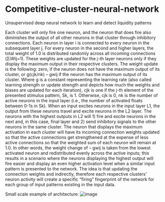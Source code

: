 # Competitive-cluster-neural-network
Unsupervised deep neural network to learn and detect liquidity patterns

Each cluster will only fire one neuron, and the neuron that does fire also
diminishes the output of all other neurons in that cluster through inhibitory connections. Each neuron
in layer i is connected to every neuron in the subsequent layer j. For every neuron in the second and
higher layers, the total weight of 1.0 is distributed randomly across all incoming connections (ΣiWij=1).
These weights are updated for the j-th layer neurons only if they display the maximum output in their
respective clusters. The weight update is the following: zero, if the neuron does not have the maximum
output of its cluster, or g(cjk/nk) – gwij if the neuron has the maximum output of its cluster. Where g is
a constant representing the learning rate (also called learning strength or update strength and depicts
how much the weights and biases are updated for each iteration), cjk is one if the j-th element of the
presented stimulus pattern, Sk, is 1. Otherwise, cjk is 0, nk is the number of active neurons in the input
layer (i.e., the number of activated floats between 0-1s in Sk). When an input excites neurons in the
input layer L1, the output from these neurons travel and excite neurons in the L2 layer. The neurons
with the highest outputs in L2 will 1) fire and excite neurons in the next and, in this case, final layer
and 2) send inhibitory signals to the other neurons in the same cluster. The neuron that displays the
maximum activation in each cluster will have its incoming connection weights updated so that the
active connections get strengthened at the expense of less active connections so that the weighted sum
of each neuron will remain at 1.0. In other words, the weight change of – gwij is taken from the lowest
activated neuron and redistributed evenly across the active inputs; this results in a scenario where the
neurons displaying the highest output will fire easier and display an even higher activation level when
a similar input pattern is presented to the network. The idea is that updating the connection weights
and indirectly, therefore each respective clusters’ neuron activity will create a specific “firing”
fingerprint of the network for each group of input patterns existing in the input data.

Small scale example of architecture:
![image](https://user-images.githubusercontent.com/74188272/201863534-f9b1f21c-fcd5-4c66-943e-edd98ed8da30.png)
